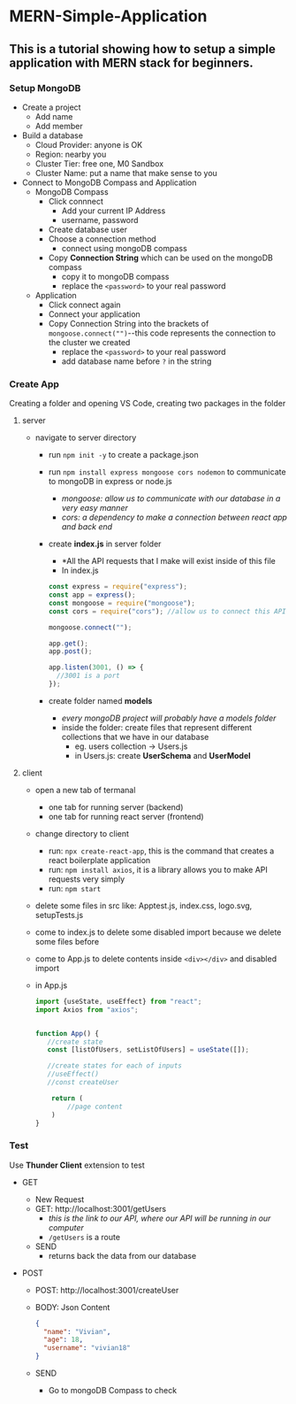 # MERN-Simple-Application

## This is a tutorial showing how to setup a simple application with MERN stack for beginners.

### **Setup MongoDB**

- Create a project
  - Add name
  - Add member
- Build a database
  - Cloud Provider: anyone is OK
  - Region: nearby you
  - Cluster Tier: free one, M0 Sandbox
  - Cluster Name: put a name that make sense to you
- Connect to MongoDB Compass and Application
  - MongoDB Compass
    - Click connnect
      - Add your current IP Address
      - username, password
    - Create database user
    - Choose a connection method
      - connect using mongoDB compass
    - Copy **Connection String** which can be used on the mongoDB compass
      - copy it to mongoDB compass
      - replace the `<password>` to your real password
  - Application
    - Click connect again
    - Connect your application
    - Copy Connection String into the brackets of `mongoose.connect("")`--this code represents the connection to the cluster we created
      - replace the `<password>` to your real password
      - add database name before `?` in the string

### **Create App**

Creating a folder and opening VS Code, creating two packages in the folder

1. server

   - navigate to server directory

     - run `npm init -y` to create a package.json
     - run `npm install express mongoose cors nodemon` to communicate to mongoDB in express or node.js
       - _mongoose: allow us to communicate with our database in a very easy manner_
       - _cors: a dependency to make a connection between react app and back end_
     - create **index.js** in server folder

       - \*All the API requests that I make will exist inside of this file
       - In index.js

       ```javascript
       const express = require("express");
       const app = express();
       const mongoose = require("mongoose");
       const cors = require("cors"); //allow us to connect this API with our React front end

       mongoose.connect("");

       app.get();
       app.post();

       app.listen(3001, () => {
         //3001 is a port
       });
       ```

     - create folder named **models**
       - _every mongoDB project will probably have a models folder_
       - inside the folder: create files that represent different collections that we have in our database
         - eg. users collection -> Users.js
         - in Users.js: create **UserSchema** and **UserModel**

1. client

   - open a new tab of termanal
     - one tab for running server (backend)
     - one tab for running react server (frontend)
   - change directory to client
     - run: `npx create-react-app`, this is the command that creates a react boilerplate application
     - run: `npm install axios`, it is a library allows you to make API requests very simply
     - run: `npm start`
   - delete some files in src like: Apptest.js, index.css, logo.svg, setupTests.js
   - come to index.js to delete some disabled import because we delete some files before
   - come to App.js to delete contents inside `<div></div>` and disabled import
   - in App.js

     ```javascript
     import {useState, useEffect} from "react";
     import Axios from "axios";


     function App() {
        //create state
        const [listOfUsers, setListOfUsers] = useState([]);

        //create states for each of inputs
        //useEffect()
        //const createUser

         return (
             //page content
         )
     }
     ```

### **Test**

Use **Thunder Client** extension to test

- GET
  - New Request
  - GET: http://localhost:3001/getUsers
    - _this is the link to our API, where our API will be running in our computer_
    - `/getUsers` is a route
  - SEND
    - returns back the data from our database
- POST

  - POST: http://localhost:3001/createUser
  - BODY: Json Content

    ```json
    {
      "name": "Vivian",
      "age": 18,
      "username": "vivian18"
    }
    ```

  - SEND
    - Go to mongoDB Compass to check

